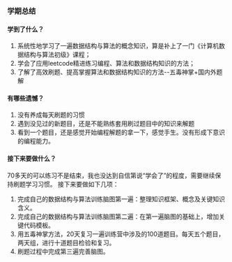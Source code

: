 ### 学期总结
#### 学到了什么？
1. 系统性地学习了一遍数据结构与算法的概念知识，算是补上了一门《计算机数据结构与算法初级》课程；
2. 学会了应用leetcode精进练习编程、算法和数据结构知识的方法；
3. 了解了高效刷题、提高掌握算法和数据结构知识的方法--五毒神掌+国内外题解
   
#### 有哪些遗憾？
1. 没有养成每天刷题的习惯
2. 遇到没见过的新题目，还是不能熟练套用刷过题目中的知识来解题
3. 看到一个题目，还是感觉开始编程解题的拿一下，感觉手生。没有形成下意识的编程能力。

#### 接下来要做什么？
70多天的可以练习不是结束，我也没达到自信第说“学会了”的程度，需要继续保持刷题学习习惯。
接下来要做如下几项：
1. 完成自己的数据结构与算法训练脑图第一遍：整理知识框架、概念及关键知识含义。
2. 完成自己的数据结构与算法训练脑图第二遍：在第一遍脑图的基础上，增加关键代码模板。
3. 用五毒神掌方法，20天复习一遍训练营中涉及的100道题目。每天五个题目，两天组，进行十道题目检验和复习。
4. 刷题过程中完成第三遍完善脑图。